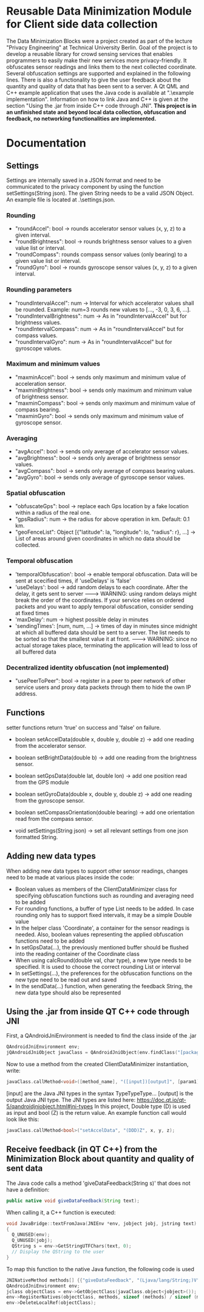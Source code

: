 # Reusable Data Minimization Module for Client side data collection
The Data Minimization Blocks were a project created as part of the lecture "Privacy Engineering" at Technical University Berlin. 
Goal of the project is to develop a reusable library for crowd sensing services that enables programmers to easily make their new services more privacy-friendly. It obfuscates sensor readings and links them to the next collected coordinate. Several obfuscation settings are supported and explained in the following lines.
There is also a functionality to give the user feedback about the quantity and quality of data that has been sent to a server.
A Qt QML and C++ example application that uses the Java code is available at ".\example implementation". Information on how to link Java and C++ is given at the section "Using the .jar from inside C++ code through JNI".
**This project is in an unfinished state and beyond local data collection, obfuscation and feedback, no networking functionalities are implemented.**

# Documentation
## Settings
Settings are internally saved in a JSON format and need to be communicated to the privacy component by using the function setSettings(String json). The given String needs to be a valid JSON Object. An example file is located at .\settings.json.
### Rounding
- "roundAccel": bool -> rounds accelerator sensor values (x, y, z) to a given interval.
- "roundBrightness": bool -> rounds brightness sensor values to a given value list or interval.
- "roundCompass": rounds compass sensor values (only bearing) to a given value list or interval.
- "roundGyro": bool -> rounds gyroscope sensor values (x, y, z) to a given interval.

### Rounding parameters
- "roundIntervalAccel": num -> Interval for which accelerator values shall be rounded. Example: num=3 rounds new values to [..., -3, 0, 3, 6, ...].
- "roundIntervalBrightness": num -> As in "roundIntervalAccel" but for brightness values.
- "roundIntervalCompass": num -> As in "roundIntervalAccel" but for compass values.
- "roundIntervalGyro": num -> As in "roundIntervalAccel" but for gyroscope values.

### Maximum and minimum values
- "maxminAccel": bool -> sends only maximum and minimum value of acceleration sensor.
- "maxminBrightness": bool -> sends only maximum and minimum value of brightness sensor.
- "maxminCompass": bool -> sends only maximum and minimum value of compass bearing.
- "maxminGyro": bool -> sends only maximum and minimum value of gyroscope sensor.

### Averaging
- "avgAccel": bool -> sends only average of accelerator sensor values.
- "avgBrightness": bool -> sends only average of brightness sensor values.
- "avgCompass": bool -> sends only average of compass bearing values.
- "avgGyro": bool -> sends only average of gyroscope sensor values.

### Spatial obfuscation
- "obfuscateGps": bool -> replace each Gps location by a fake location within a radius of the real one.
- "gpsRadius": num -> the radius for above operation in km. Default: 0.1 km.
- "geoFenceList": Object [{"latitude": la, "longitude": lo, "radius": r}, ...] -> List of areas around given coordinates in which no data should be collected.

### Temporal obfuscation
- 'temporalObfuscation': bool -> enable temporal obfuscation. Data will be sent at scecified times, if 'useDelays' is 'false'
- 'useDelays': bool -> add random delays to each coordinate. After the delay, it gets sent to server
---> WARNING: using random delays might break the order of the coordinates. If your service relies on ordered packets and you want to apply temporal obfuscation, consider sending at fixed times
- 'maxDelay': num -> highest possible delay in minutes
- 'sendingTimes': [num, num, ...] -> times of day in minutes since midnight at which all buffered data should be sent to a server. The list needs to be sorted so that the smallest value it at front.
---> WARNING: since no actual storage takes place, terminating the application will lead to loss of all buffered data

### Decentralized identity obfuscation (not implemented)
- "usePeerToPeer": bool -> register in a peer to peer network of other service users and proxy data packets through them to hide the own IP address.

## Functions
setter functions return 'true' on success and 'false' on failure.

- boolean setAccelData(double x, double y, double z) -> add one reading from the accelerator sensor.
- boolean setBrightData(double b) -> add one reading from the brightness sensor.
- boolean setGpsData(double lat, double lon) -> add one position read from the GPS module
- boolean setGyroData(double x, double y, double z) -> add one reading from the gyroscope sensor.
- boolean setCompassOrientation(double bearing) -> add one orientation read from the compass sensor.

- void setSettings(String json) -> set all relevant settings from one json formatted String.

## Adding new data types
When adding new data types to support other sensor readings, changes need to be made at various places inside the code:
- Boolean values as members of the ClientDataMinimizer class for specifying obfuscation functions such as rounding and averaging need to be added
- For rounding functions, a buffer of type List<Double> needs to be added. In case rounding only has to support fixed intervals, it may be a simple Double value
- In the helper class 'Coordinate', a container for the sensor readings is needed. Also, boolean values representing the applied obfuscation functions need to be added
- In setGpsData(...), the previously mentioned buffer should be flushed into the reading container of the Coordinate class
- When using calcRound(double val, char type), a new type needs to be specified. It is used to choose the correct rounding List or interval
- In setSettings(...), the preferences for the obfuscation functions on the new type need to be read out and saved
- In the sendData(...) function, when generating the feedback String, the new data type should also be represented  

## Using the .jar from inside QT C++ code through JNI
First, a QAndroidJniEnvironment is needed to find the class inside of the .jar
```C++
QAndroidJniEnvironment env;
jQAndroidJniObject javaClass = QAndroidJniObject(env.findClass("[package_name]/ClientDataMinimizer"));
```
Now to use a method from the created ClientDataMinimizer instantiation, write:
```C++
javaClass.callMethod<void>([method_name], "([input])[output]", [param1], [param2], ...);
```
[input] are the Java JNI types in the syntax TypeTypeType...
[output] is the output Java JNI type. 
The JNI types are listed here: https://doc.qt.io/qt-5/qandroidjniobject.html#jni-types
In this project, Double type (D) is used as input and bool (Z) is the return value.
An example function call would look like this:
```C++
javaClass.callMethod<bool>("setAccelData", "(DDD)Z", x, y, z);
```
## Receive feedback (in QT C++) from the Minimization Block about quantity and quality of sent data
The Java code calls a method 'giveDataFeedback(String s)' that does not have a definition:
```Java
public native void giveDataFeedback(String text);
```
When calling it, a C++ function is executed:
```C++
void JavaBridge::textFromJava(JNIEnv *env, jobject jobj, jstring text) // JavaBridge is the self-written C++ class tasked with JNI communication
{
  Q_UNUSED(env);
  Q_UNUSED(jobj);
  QString s = env->GetStringUTFChars(text, 0);
  // Display the QString to the user
}
```
To map this function to the native Java function, the following code is used
```C++
JNINativeMethod methods[] {{"giveDataFeedback", "(Ljava/lang/String;)V", reinterpret_cast<void *>(textFromJava)}};
QAndroidJniEnvironment env;
jclass objectClass = env->GetObjectClass(javaClass.object<jobject>());
env->RegisterNatives(objectClass, methods, sizeof (methods) / sizeof (methods[0]));
env->DeleteLocalRef(objectClass);
```
